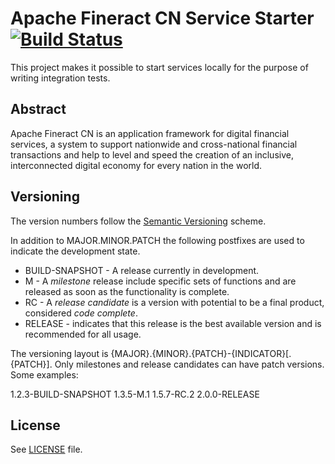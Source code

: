 # Apache Fineract CN Service Starter [![Build Status](https://api.travis-ci.com/apache/fineract-cn-service-starter.svg?branch=develop)](https://travis-ci.com/apache/fineract-cn-service-starter)


This project makes it possible to start services locally for the purpose of writing integration tests.

## Abstract
Apache Fineract CN is an application framework for digital financial services, a system to support nationwide and cross-national financial transactions and help to level and speed the creation of an inclusive, interconnected digital economy for every nation in the world.

## Versioning
The version numbers follow the [Semantic Versioning](http://semver.org/) scheme.

In addition to MAJOR.MINOR.PATCH the following postfixes are used to indicate the development state.

* BUILD-SNAPSHOT - A release currently in development.
* M - A _milestone_ release include specific sets of functions and are released as soon as the functionality is complete.
* RC - A _release candidate_ is a version with potential to be a final product, considered _code complete_.
* RELEASE - indicates that this release is the best available version and is recommended for all usage.

The versioning layout is {MAJOR}.{MINOR}.{PATCH}-{INDICATOR}[.{PATCH}]. Only milestones and release candidates can  have patch versions. Some examples:

1.2.3-BUILD-SNAPSHOT
1.3.5-M.1
1.5.7-RC.2
2.0.0-RELEASE

## License
See [LICENSE](LICENSE) file.
